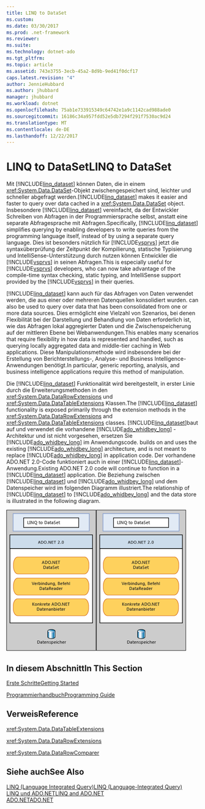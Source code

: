 ```yaml
---
title: LINQ to DataSet
ms.custom: 
ms.date: 03/30/2017
ms.prod: .net-framework
ms.reviewer: 
ms.suite: 
ms.technology: dotnet-ado
ms.tgt_pltfrm: 
ms.topic: article
ms.assetid: 743e3755-3ecb-45a2-8d9b-9ed41f0dcf17
caps.latest.revision: "4"
author: JennieHubbard
ms.author: jhubbard
manager: jhubbard
ms.workload: dotnet
ms.openlocfilehash: 75ab1e733915349c64742e1a9c1142cad988ade0
ms.sourcegitcommit: 16186c34a957fdd52e5db7294f291f7530ac9d24
ms.translationtype: MT
ms.contentlocale: de-DE
ms.lasthandoff: 12/22/2017
---
```

# <a name="linq-to-dataset"></a><span data-ttu-id="dd5ef-102">LINQ to DataSet</span><span class="sxs-lookup"><span data-stu-id="dd5ef-102">LINQ to DataSet</span></span>
<span data-ttu-id="dd5ef-103">Mit [!INCLUDE[linq_dataset](../../../../includes/linq-dataset-md.md)] können Daten, die in einem <xref:System.Data.DataSet>-Objekt zwischengespeichert sind, leichter und schneller abgefragt werden.</span><span class="sxs-lookup"><span data-stu-id="dd5ef-103">[!INCLUDE[linq_dataset](../../../../includes/linq-dataset-md.md)] makes it easier and faster to query over data cached in a <xref:System.Data.DataSet> object.</span></span> <span data-ttu-id="dd5ef-104">Insbesondere [!INCLUDE[linq_dataset](../../../../includes/linq-dataset-md.md)] vereinfacht, da der Entwickler Schreiben von Abfragen in der Programmiersprache selbst, anstatt eine separate Abfragesprache mit Abfragen.</span><span class="sxs-lookup"><span data-stu-id="dd5ef-104">Specifically, [!INCLUDE[linq_dataset](../../../../includes/linq-dataset-md.md)] simplifies querying by enabling developers to write queries from the programming language itself, instead of by using a separate query language.</span></span> <span data-ttu-id="dd5ef-105">Dies ist besonders nützlich für [!INCLUDE[vsprvs](../../../../includes/vsprvs-md.md)] jetzt die syntaxüberprüfung der Zeitpunkt der Kompilierung, statische Typisierung und IntelliSense-Unterstützung durch nutzen können Entwickler die [!INCLUDE[vsprvs](../../../../includes/vsprvs-md.md)] in seinen Abfragen.</span><span class="sxs-lookup"><span data-stu-id="dd5ef-105">This is especially useful for [!INCLUDE[vsprvs](../../../../includes/vsprvs-md.md)] developers, who can now take advantage of the compile-time syntax checking, static typing, and IntelliSense support provided by the [!INCLUDE[vsprvs](../../../../includes/vsprvs-md.md)] in their queries.</span></span>  
  
 [!INCLUDE[linq_dataset](../../../../includes/linq-dataset-md.md)]<span data-ttu-id="dd5ef-106"> kann auch für das Abfragen von Daten verwendet werden, die aus einer oder mehreren Datenquellen konsolidiert wurden.</span><span class="sxs-lookup"><span data-stu-id="dd5ef-106"> can also be used to query over data that has been consolidated from one or more data sources.</span></span> <span data-ttu-id="dd5ef-107">Dies ermöglicht eine Vielzahl von Szenarios, bei denen Flexibilität bei der Darstellung und Behandlung von Daten erforderlich ist, wie das Abfragen lokal aggregierter Daten und die Zwischenspeicherung auf der mittleren Ebene bei Webanwendungen.</span><span class="sxs-lookup"><span data-stu-id="dd5ef-107">This enables many scenarios that require flexibility in how data is represented and handled, such as querying locally aggregated data and middle-tier caching in Web applications.</span></span> <span data-ttu-id="dd5ef-108">Diese Manipulationsmethode wird insbesondere bei der Erstellung von Berichterstellungs-, Analyse- und Business Intelligence-Anwendungen benötigt.</span><span class="sxs-lookup"><span data-stu-id="dd5ef-108">In particular, generic reporting, analysis, and business intelligence applications require this method of manipulation.</span></span>  
  
 <span data-ttu-id="dd5ef-109">Die [!INCLUDE[linq_dataset](../../../../includes/linq-dataset-md.md)] Funktionalität wird bereitgestellt, in erster Linie durch die Erweiterungsmethoden in den <xref:System.Data.DataRowExtensions> und <xref:System.Data.DataTableExtensions> Klassen.</span><span class="sxs-lookup"><span data-stu-id="dd5ef-109">The [!INCLUDE[linq_dataset](../../../../includes/linq-dataset-md.md)] functionality is exposed primarily through the extension methods in the <xref:System.Data.DataRowExtensions> and <xref:System.Data.DataTableExtensions> classes.</span></span> [!INCLUDE[linq_dataset](../../../../includes/linq-dataset-md.md)]<span data-ttu-id="dd5ef-110">baut auf und verwendet die vorhandene [!INCLUDE[ado_whidbey_long](../../../../includes/ado-whidbey-long-md.md)] -Architektur und ist nicht vorgesehen, ersetzen Sie [!INCLUDE[ado_whidbey_long](../../../../includes/ado-whidbey-long-md.md)] im Anwendungscode.</span><span class="sxs-lookup"><span data-stu-id="dd5ef-110"> builds on and uses the existing [!INCLUDE[ado_whidbey_long](../../../../includes/ado-whidbey-long-md.md)] architecture, and is not meant to replace [!INCLUDE[ado_whidbey_long](../../../../includes/ado-whidbey-long-md.md)] in application code.</span></span> <span data-ttu-id="dd5ef-111">Der vorhandene ADO.NET 2.0-Code funktioniert auch in einer [!INCLUDE[linq_dataset](../../../../includes/linq-dataset-md.md)]-Anwendung.</span><span class="sxs-lookup"><span data-stu-id="dd5ef-111">Existing ADO.NET 2.0 code will continue to function in a [!INCLUDE[linq_dataset](../../../../includes/linq-dataset-md.md)] application.</span></span> <span data-ttu-id="dd5ef-112">Die Beziehung zwischen [!INCLUDE[linq_dataset](../../../../includes/linq-dataset-md.md)] und [!INCLUDE[ado_whidbey_long](../../../../includes/ado-whidbey-long-md.md)] und dem Datenspeicher wird im folgenden Diagramm illustriert.</span><span class="sxs-lookup"><span data-stu-id="dd5ef-112">The relationship of [!INCLUDE[linq_dataset](../../../../includes/linq-dataset-md.md)] to [!INCLUDE[ado_whidbey_long](../../../../includes/ado-whidbey-long-md.md)] and the data store is illustrated in the following diagram.</span></span>  
  
 <span data-ttu-id="dd5ef-113">![LINQ to DataSet basiert auf dem ADO.NET-Anbieter](../../../../docs/framework/data/adonet/media/linqtodataset.gif "LINQtoDataSet")</span><span class="sxs-lookup"><span data-stu-id="dd5ef-113">![LINQ to DataSet is based on the ADO.NET Provider](../../../../docs/framework/data/adonet/media/linqtodataset.gif "LINQtoDataSet")</span></span>  
  
## <a name="in-this-section"></a><span data-ttu-id="dd5ef-114">In diesem Abschnitt</span><span class="sxs-lookup"><span data-stu-id="dd5ef-114">In This Section</span></span>  
 [<span data-ttu-id="dd5ef-115">Erste Schritte</span><span class="sxs-lookup"><span data-stu-id="dd5ef-115">Getting Started</span></span>](../../../../docs/framework/data/adonet/getting-started-linq-to-dataset.md)  
  
 [<span data-ttu-id="dd5ef-116">Programmierhandbuch</span><span class="sxs-lookup"><span data-stu-id="dd5ef-116">Programming Guide</span></span>](../../../../docs/framework/data/adonet/programming-guide-linq-to-dataset.md)  
  
## <a name="reference"></a><span data-ttu-id="dd5ef-117">Verweis</span><span class="sxs-lookup"><span data-stu-id="dd5ef-117">Reference</span></span>  
 <xref:System.Data.DataTableExtensions>  
  
 <xref:System.Data.DataRowExtensions>  
  
 <xref:System.Data.DataRowComparer>  
  
## <a name="see-also"></a><span data-ttu-id="dd5ef-118">Siehe auch</span><span class="sxs-lookup"><span data-stu-id="dd5ef-118">See Also</span></span>  
 [<span data-ttu-id="dd5ef-119">LINQ (Language Integrated Query)</span><span class="sxs-lookup"><span data-stu-id="dd5ef-119">LINQ (Language-Integrated Query)</span></span>](http://msdn.microsoft.com/library/a73c4aec-5d15-4e98-b962-1274021ea93d)  
 [<span data-ttu-id="dd5ef-120">LINQ und ADO.NET</span><span class="sxs-lookup"><span data-stu-id="dd5ef-120">LINQ and ADO.NET</span></span>](../../../../docs/framework/data/adonet/linq-and-ado-net.md)  
 [<span data-ttu-id="dd5ef-121">ADO.NET</span><span class="sxs-lookup"><span data-stu-id="dd5ef-121">ADO.NET</span></span>](../../../../docs/framework/data/adonet/index.md)
